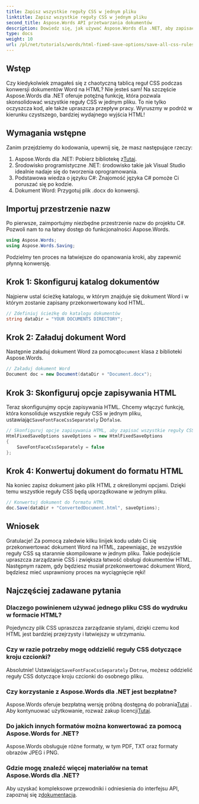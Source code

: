 ```yaml
---
title: Zapisz wszystkie reguły CSS w jednym pliku
linktitle: Zapisz wszystkie reguły CSS w jednym pliku
second_title: Aspose.Words API przetwarzania dokumentów
description: Dowiedz się, jak używać Aspose.Words dla .NET, aby zapisać wszystkie reguły CSS w jednym pliku podczas zapisywania dokumentów za pomocą HtmlFixedSaveOptions. Postępuj zgodnie z tym szczegółowym samouczkiem, aby uzyskać wskazówki krok po kroku.
type: docs
weight: 10
url: /pl/net/tutorials/words/html-fixed-save-options/save-all-css-rules-in-single-file/
---
```

## Wstęp

Czy kiedykolwiek zmagałeś się z chaotyczną tablicą reguł CSS podczas konwersji dokumentów Word na HTML? Nie jesteś sam! Na szczęście Aspose.Words dla .NET oferuje potężną funkcję, która pozwala skonsolidować wszystkie reguły CSS w jednym pliku. To nie tylko oczyszcza kod, ale także upraszcza przepływ pracy. Wyruszmy w podróż w kierunku czystszego, bardziej wydajnego wyjścia HTML!

## Wymagania wstępne

Zanim przejdziemy do kodowania, upewnij się, że masz następujące rzeczy:

1.  Aspose.Words dla .NET: Pobierz bibliotekę z[Tutaj](https://releases.aspose.com/words/net/).
2. Środowisko programistyczne .NET: środowisko takie jak Visual Studio idealnie nadaje się do tworzenia oprogramowania.
3. Podstawowa wiedza o języku C#: Znajomość języka C# pomoże Ci poruszać się po kodzie.
4. Dokument Word: Przygotuj plik .docx do konwersji.

## Importuj przestrzenie nazw

Po pierwsze, zaimportujmy niezbędne przestrzenie nazw do projektu C#. Pozwoli nam to na łatwy dostęp do funkcjonalności Aspose.Words.

```csharp
using Aspose.Words;
using Aspose.Words.Saving;
```

Podzielmy ten proces na łatwiejsze do opanowania kroki, aby zapewnić płynną konwersję.

## Krok 1: Skonfiguruj katalog dokumentów

Najpierw ustal ścieżkę katalogu, w którym znajduje się dokument Word i w którym zostanie zapisany przekonwertowany kod HTML.

```csharp
// Zdefiniuj ścieżkę do katalogu dokumentów
string dataDir = "YOUR DOCUMENTS DIRECTORY";
```

## Krok 2: Załaduj dokument Word

 Następnie załaduj dokument Word za pomocą`Document` klasa z biblioteki Aspose.Words.

```csharp
// Załaduj dokument Word
Document doc = new Document(dataDir + "Document.docx");
```

## Krok 3: Skonfiguruj opcje zapisywania HTML

 Teraz skonfigurujmy opcje zapisywania HTML. Chcemy włączyć funkcję, która konsoliduje wszystkie reguły CSS w jednym pliku, ustawiając`SaveFontFaceCssSeparately` Do`false`.

```csharp
// Skonfiguruj opcje zapisywania HTML, aby zapisać wszystkie reguły CSS w jednym pliku
HtmlFixedSaveOptions saveOptions = new HtmlFixedSaveOptions 
{ 
    SaveFontFaceCssSeparately = false 
};
```

## Krok 4: Konwertuj dokument do formatu HTML

Na koniec zapisz dokument jako plik HTML z określonymi opcjami. Dzięki temu wszystkie reguły CSS będą uporządkowane w jednym pliku.

```csharp
// Konwertuj dokument do formatu HTML
doc.Save(dataDir + "ConvertedDocument.html", saveOptions);
```

## Wniosek

Gratulacje! Za pomocą zaledwie kilku linijek kodu udało Ci się przekonwertować dokument Word na HTML, zapewniając, że wszystkie reguły CSS są starannie skompilowane w jednym pliku. Takie podejście upraszcza zarządzanie CSS i zwiększa łatwość obsługi dokumentów HTML. Następnym razem, gdy będziesz musiał przekonwertować dokument Word, będziesz mieć usprawniony proces na wyciągnięcie ręki!

## Najczęściej zadawane pytania

### Dlaczego powinienem używać jednego pliku CSS do wydruku w formacie HTML?
Pojedynczy plik CSS upraszcza zarządzanie stylami, dzięki czemu kod HTML jest bardziej przejrzysty i łatwiejszy w utrzymaniu.

### Czy w razie potrzeby mogę oddzielić reguły CSS dotyczące kroju czcionki?
 Absolutnie! Ustawiając`SaveFontFaceCssSeparately` Do`true`, możesz oddzielić reguły CSS dotyczące kroju czcionki do osobnego pliku.

### Czy korzystanie z Aspose.Words dla .NET jest bezpłatne?
 Aspose.Words oferuje bezpłatną wersję próbną dostępną do pobrania[Tutaj](https://releases.aspose.com/) . Aby kontynuować użytkowanie, rozważ zakup licencji[Tutaj](https://purchase.aspose.com/buy).

### Do jakich innych formatów można konwertować za pomocą Aspose.Words for .NET?
Aspose.Words obsługuje różne formaty, w tym PDF, TXT oraz formaty obrazów JPEG i PNG.

### Gdzie mogę znaleźć więcej materiałów na temat Aspose.Words dla .NET?
 Aby uzyskać kompleksowe przewodniki i odniesienia do interfejsu API, zapoznaj się z[dokumentacja](https://reference.aspose.com/words/net/).
